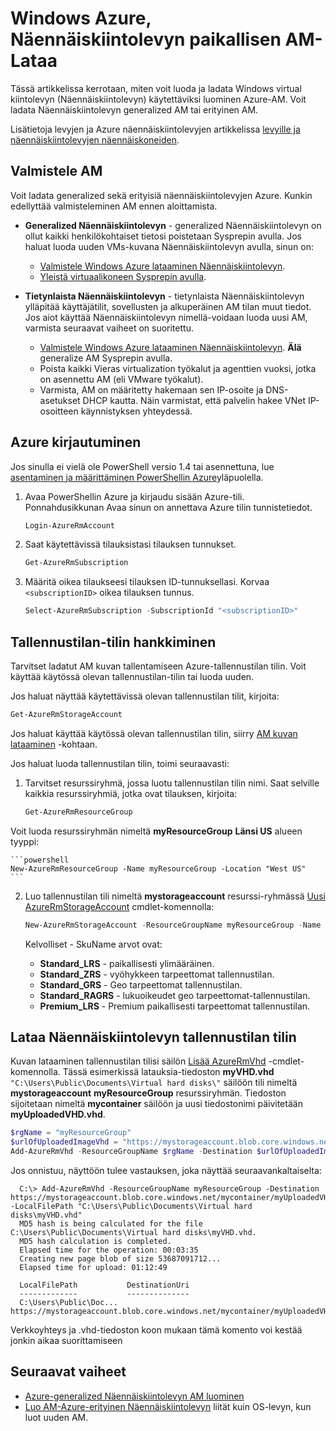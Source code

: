 <properties
    pageTitle="Lataa Windows Näennäiskiintolevyn resurssien hallinnan | Microsoft Azure"
    description="Lisätietoja Windows virtual machine Näennäiskiintolevyn-paikallisen Azure-resurssien hallinnan käyttöönotto-mallin lataaminen. Voit ladata-joko generalized Näennäiskiintolevyn tai erityinen AM."
    services="virtual-machines-windows"
    documentationCenter=""
    authors="cynthn"
    manager="timlt"
    editor="tysonn"
    tags="azure-resource-manager"/>

<tags
    ms.service="virtual-machines-windows"
    ms.workload="infrastructure-services"
    ms.tgt_pltfrm="vm-windows"
    ms.devlang="na"
    ms.topic="article"
    ms.date="10/10/2016"
    ms.author="cynthn"/>

# <a name="upload-a-windows-vhd-from-an-on-premises-vm-to-azure"></a>Windows Azure, Näennäiskiintolevyn paikallisen AM-Lataa 


Tässä artikkelissa kerrotaan, miten voit luoda ja ladata Windows virtual kiintolevyn (Näennäiskiintolevyn) käytettäviksi luominen Azure-AM. Voit ladata Näennäiskiintolevyn generalized AM tai erityinen AM. 

Lisätietoja levyjen ja Azure näennäiskiintolevyjen artikkelissa [levyille ja näennäiskiintolevyjen näennäiskoneiden](virtual-machines-linux-about-disks-vhds.md).


## <a name="prepare-the-vm"></a>Valmistele AM 

Voit ladata generalized sekä erityisiä näennäiskiintolevyjen Azure. Kunkin edellyttää valmisteleminen AM ennen aloittamista.

- **Generalized Näennäiskiintolevyn** - generalized Näennäiskiintolevyn on ollut kaikki henkilökohtaiset tietosi poistetaan Sysprepin avulla. Jos haluat luoda uuden VMs-kuvana Näennäiskiintolevyn avulla, sinun on:
    - [Valmistele Windows Azure lataaminen Näennäiskiintolevyn](virtual-machines-windows-prepare-for-upload-vhd-image.md). 
    - [Yleistä virtuaalikoneen Sysprepin avulla](virtual-machines-windows-generalize-vhd.md). 

- **Tietynlaista Näennäiskiintolevyn** - tietynlaista Näennäiskiintolevyn ylläpitää käyttäjätilit, sovellusten ja alkuperäinen AM tilan muut tiedot. Jos aiot käyttää Näennäiskiintolevyn nimellä-voidaan luoda uusi AM, varmista seuraavat vaiheet on suoritettu. 
    - [Valmistele Windows Azure lataaminen Näennäiskiintolevyn](virtual-machines-windows-prepare-for-upload-vhd-image.md). **Älä** generalize AM Sysprepin avulla.
    - Poista kaikki Vieras virtualization työkalut ja agenttien vuoksi, jotka on asennettu AM (eli VMware työkalut).
    - Varmista, AM on määritetty hakemaan sen IP-osoite ja DNS-asetukset DHCP kautta. Näin varmistat, että palvelin hakee VNet IP-osoitteen käynnistyksen yhteydessä. 

## <a name="log-in-to-azure"></a>Azure kirjautuminen

Jos sinulla ei vielä ole PowerShell versio 1.4 tai asennettuna, lue [asentaminen ja määrittäminen PowerShellin Azure](../powershell-install-configure.md)yläpuolella.

1. Avaa PowerShellin Azure ja kirjaudu sisään Azure-tili. Ponnahdusikkunan Avaa sinun on annettava Azure tilin tunnistetiedot.

    ```powershell
    Login-AzureRmAccount
    ```


2. Saat käytettävissä tilauksistasi tilauksen tunnukset.

    ```powershell
    Get-AzureRmSubscription
    ```

3. Määritä oikea tilaukseesi tilauksen ID-tunnuksellasi. Korvaa `<subscriptionID>` oikea tilauksen tunnus.

    ```powershell
    Select-AzureRmSubscription -SubscriptionId "<subscriptionID>"
    ```

## <a name="get-the-storage-account"></a>Tallennustilan-tilin hankkiminen

Tarvitset ladatut AM kuvan tallentamiseen Azure-tallennustilan tilin. Voit käyttää käytössä olevan tallennustilan-tilin tai luoda uuden. 

Jos haluat näyttää käytettävissä olevan tallennustilan tilit, kirjoita:

```powershell
Get-AzureRmStorageAccount
```

Jos haluat käyttää käytössä olevan tallennustilan tilin, siirry [AM kuvan lataaminen](#upload-the-vm-vhd-to-your-storage-account) -kohtaan.

Jos haluat luoda tallennustilan tilin, toimi seuraavasti:

1. Tarvitset resurssiryhmä, jossa luotu tallennustilan tilin nimi. Saat selville kaikkia resurssiryhmiä, jotka ovat tilauksen, kirjoita:

    ```powershell
    Get-AzureRmResourceGroup
    ```

Voit luoda resurssiryhmän nimeltä **myResourceGroup** **Länsi US** alueen tyyppi:

    ```powershell
    New-AzureRmResourceGroup -Name myResourceGroup -Location "West US"
    ```

2. Luo tallennustilan tili nimeltä **mystorageaccount** resurssi-ryhmässä [Uusi AzureRmStorageAccount](https://msdn.microsoft.com/library/mt607148.aspx) cmdlet-komennolla:

    ```powershell
    New-AzureRmStorageAccount -ResourceGroupName myResourceGroup -Name mystorageaccount -Location "West US" -SkuName "Standard_LRS" -Kind "Storage"
    ```
            
    Kelvolliset - SkuName arvot ovat:

    - **Standard_LRS** - paikallisesti ylimääräinen. 
    - **Standard_ZRS** - vyöhykkeen tarpeettomat tallennustilan.
    - **Standard_GRS** - Geo tarpeettomat tallennustilan. 
    - **Standard_RAGRS** - lukuoikeudet geo tarpeettomat-tallennustilan. 
    - **Premium_LRS** - Premium paikallisesti tarpeettomat tallennustilan. 



## <a name="upload-the-vhd-to-your-storage-account"></a>Lataa Näennäiskiintolevyn tallennustilan tilin

Kuvan lataaminen tallennustilan tilisi säilön [Lisää AzureRmVhd](https://msdn.microsoft.com/library/mt603554.aspx) -cmdlet-komennolla. Tässä esimerkissä latauksia-tiedoston **myVHD.vhd** `"C:\Users\Public\Documents\Virtual hard disks\"` säilöön tili nimeltä **mystorageaccount** **myResourceGroup** resurssiryhmän. Tiedoston sijoitetaan nimeltä **mycontainer** säilöön ja uusi tiedostonimi päivitetään **myUploadedVHD.vhd**.

```powershell
$rgName = "myResourceGroup"
$urlOfUploadedImageVhd = "https://mystorageaccount.blob.core.windows.net/mycontainer/myUploadedVHD.vhd"
Add-AzureRmVhd -ResourceGroupName $rgName -Destination $urlOfUploadedImageVhd -LocalFilePath "C:\Users\Public\Documents\Virtual hard disks\myVHD.vhd"
```


Jos onnistuu, näyttöön tulee vastauksen, joka näyttää seuraavankaltaiselta:

```
  C:\> Add-AzureRmVhd -ResourceGroupName myResourceGroup -Destination https://mystorageaccount.blob.core.windows.net/mycontainer/myUploadedVHD.vhd -LocalFilePath "C:\Users\Public\Documents\Virtual hard disks\myVHD.vhd"
  MD5 hash is being calculated for the file C:\Users\Public\Documents\Virtual hard disks\myVHD.vhd.
  MD5 hash calculation is completed.
  Elapsed time for the operation: 00:03:35
  Creating new page blob of size 53687091712...
  Elapsed time for upload: 01:12:49

  LocalFilePath           DestinationUri
  -------------           --------------
  C:\Users\Public\Doc...  https://mystorageaccount.blob.core.windows.net/mycontainer/myUploadedVHD.vhd
```

Verkkoyhteys ja .vhd-tiedoston koon mukaan tämä komento voi kestää jonkin aikaa suorittamiseen


## <a name="next-steps"></a>Seuraavat vaiheet

- [Azure-generalized Näennäiskiintolevyn AM luominen](virtual-machines-windows-create-vm-generalized.md)
- [Luo AM-Azure-erityinen Näennäiskiintolevyn](virtual-machines-windows-create-vm-specialized.md) liität kuin OS-levyn, kun luot uuden AM.


